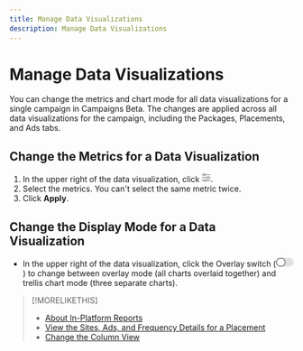 ```yaml
---
title: Manage Data Visualizations
description: Manage Data Visualizations
---
```


# Manage Data Visualizations

You can change the metrics and chart mode for all data visualizations for a single campaign in Campaigns Beta. The changes are applied across all data visualizations for the campaign, including the Packages, Placements, and Ads tabs.

## Change the Metrics for a Data Visualization

1. In the upper right of the data visualization, click ![Settings](/help/dsp/assets/settings-chart.png).
1. Select the metrics.
   You can't select the same metric twice.
1. Click **Apply**.

## Change the Display Mode for a Data Visualization

* In the upper right of the data visualization, click the Overlay switch (![Overlay switch](/help/dsp/assets/overlay.png)) to change between overlay mode (all charts overlaid together) and trellis chart mode (three separate charts).

>[!MORELIKETHIS]
>
>* [About In-Platform Reports](/help/dsp/campaign-management/reports/campaign-reports-about.md)
>* [View the Sites, Ads, and Frequency Details for a Placement](/help/dsp/campaign-management/reports/placement-details-view.md)
>* [Change the Column View](column-view-change.md)
